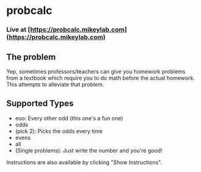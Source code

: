# probcalc

### Live at [https://probcalc.mikeylab.com](https://probcalc.mikeylab.com)

## The problem

Yep, sometimes professors/teachers can give you homework problems from a textbook which require you to do math before the actual homework. This attempts to alleviate that problem.

## Supported Types

- eoo: Every other odd (this one's a fun one)
- odds
- (pick 2): Picks the odds every time
- evens
- all
- (Single problems): Just write the number and you're good!

Instructions are also available by clicking "Show Instructions".
